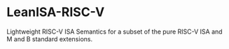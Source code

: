# LeanISA-RISC-V
Lightweight RISC-V ISA Semantics for a subset of the pure RISC-V ISA and M and B standard extensions.
